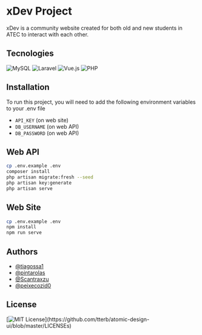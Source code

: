 # xDev Project

xDev is a community website created for both old and new students in ATEC to interact with each other.

## Tecnologies

![MySQL](https://img.shields.io/badge/mysql-%2300f.svg?style=for-the-badge&logo=mysql&logoColor=white)
![Laravel](https://img.shields.io/badge/laravel-%23FF2D20.svg?style=for-the-badge&logo=laravel&logoColor=white)
![Vue.js](https://img.shields.io/badge/vuejs-%2335495e.svg?style=for-the-badge&logo=vuedotjs&logoColor=%234FC08D)
![PHP](https://img.shields.io/badge/php-%23777BB4.svg?style=for-the-badge&logo=php&logoColor=white)

## Installation

To run this project, you will need to add the following environment variables to your .env file

- `API_KEY` (on web site)
- `DB_USERNAME` (on web API)
- `DB_PASSWORD` (on web API)

## Web API
```bash
cp .env.example .env
composer install
php artisan migrate:fresh --seed
php artisan key:generate
php artisan serve
```

## Web Site
```bash
cp .env.example .env
npm install
npm run serve
```

## Authors

- [@tiagossa1](https://github.com/tiagossa1)
- [@pintarolas](https://github.com/pintarolas)
- [@Scantraxzu](https://github.com/Scantraxzu)
- [@peixecozid0](https://github.com/peixecozid0)

## License
[![MIT License](https://img.shields.io/apm/l/atomic-design-ui.svg?)](https://github.com/tterb/atomic-design-ui/blob/master/LICENSEs)
